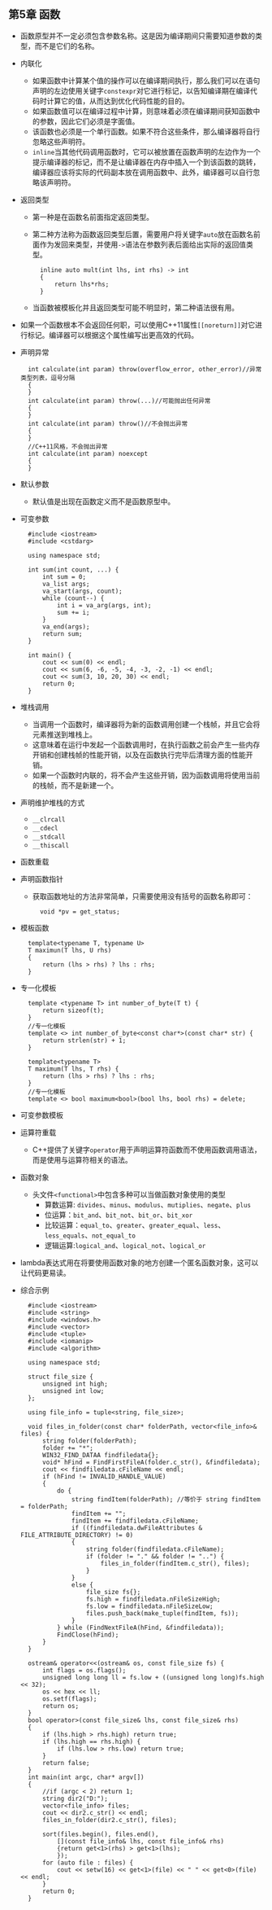 ## 第5章 函数
- 函数原型并不一定必须包含参数名称。这是因为编译期间只需要知道参数的类型，而不是它们的名称。
- 内联化
	- 如果函数中计算某个值的操作可以在编译期间执行，那么我们可以在语句声明的左边使用关键字`constexpr`对它进行标记，以告知编译期在编译代码时计算它的值，从而达到优化代码性能的目的。
	- 如果函数值可以在编译过程中计算，则意味着必须在编译期间获知函数中的参数，因此它们必须是字面值。
	- 该函数也必须是一个单行函数。如果不符合这些条件，那么编译器将自行忽略这些声明符。
	- `inline`当其他代码调用函数时，它可以被放置在函数声明的左边作为一个提示编译器的标记，而不是让编译器在内存中插入一个到该函数的跳转，编译器应该将实际的代码副本放在调用函数中、此外，编译器可以自行忽略该声明符。
- 返回类型
	- 第一种是在函数名前面指定返回类型。
	- 第二种方法称为函数返回类型后置，需要用户将关键字`auto`放在函数名前面作为发回来类型，并使用`->`语法在参数列表后面给出实际的返回值类型。

			inline auto mult(int lhs, int rhs) -> int
            {
            	return lhs*rhs;
            }
	- 当函数被模板化并且返回类型可能不明显时，第二种语法很有用。
- 如果一个函数根本不会返回任何职，可以使用C++11属性`[[noreturn]]`对它进行标记。编译器可以根据这个属性编写出更高效的代码。
- 声明异常

		int calculate(int param) throw(overflow_error, other_error)//异常类型列表，逗号分隔
        {
        }
        int calculate(int param) throw(...)//可能抛出任何异常
        {
        }
        int calculate(int param) throw()//不会抛出异常
        {
        }
        //C++11风格，不会抛出异常
        int calculate(int param) noexcept
        {
        }
- 默认参数
	- 默认值是出现在函数定义而不是函数原型中。
- 可变参数

		#include <iostream>
		#include <cstdarg>
		
		using namespace std;
		
		int sum(int count, ...) {
			int sum = 0;
			va_list args;
			va_start(args, count);
			while (count--) {
				int i = va_arg(args, int);
				sum += i;
			}
			va_end(args);
			return sum;
		}
		
		int main() {
			cout << sum(0) << endl;
			cout << sum(6, -6, -5, -4, -3, -2, -1) << endl;
			cout << sum(3, 10, 20, 30) << endl;
			return 0;
		}
- 堆栈调用
	- 当调用一个函数时，编译器将为新的函数调用创建一个栈帧，并且它会将元素推送到堆栈上。
	- 这意味着在运行中发起一个函数调用时，在执行函数之前会产生一些内存开销和创建栈帧的性能开销，以及在函数执行完毕后清理方面的性能开销。
	- 如果一个函数时内联的，将不会产生这些开销，因为函数调用将使用当前的栈帧，而不是新建一个。
- 声明维护堆栈的方式
	- `__clrcall`
	- `__cdecl`
	- `__stdcall`
	- `__thiscall`
- 函数重载
- 声明函数指针
	- 获取函数地址的方法非常简单，只需要使用没有括号的函数名称即可：

			void *pv = get_status;
- 模板函数

		template<typename T, typename U>
		T maximun(T lhs, U rhs)
		{
			return (lhs > rhs) ? lhs : rhs;
		}
- 专一化模板

		template <typename T> int number_of_byte(T t) {
			return sizeof(t);
		}
		//专一化模板
		template <> int number_of_byte<const char*>(const char* str) {
			return strlen(str) + 1;
		}
		
		template<typename T>
		T maximum(T lhs, T rhs) {
			return (lhs > rhs) ? lhs : rhs;
		}
		//专一化模板
		template <> bool maximum<bool>(bool lhs, bool rhs) = delete;
- 可变参数模板
- 运算符重载
	- C++提供了关键字`operator`用于声明运算符函数而不使用函数调用语法，而是使用与运算符相关的语法。
- 函数对象
	- 头文件`<functional>`中包含多种可以当做函数对象使用的类型
		- 算数运算: `divides`、`minus`、`modulus`、`mutiplies`、`negate`、`plus`
		- 位运算：`bit_and`、`bit_not`、`bit_or`、`bit_xor`
		- 比较运算：`equal_to`、`greater`、`greater_equal`、`less`、`less_equals`、`not_equal_to`
		- 逻辑运算:`logical_and`、`logical_not`、`logical_or`
- lambda表达式用在将要使用函数对象的地方创建一个匿名函数对象，这可以让代码更易读。
- 综合示例

		#include <iostream>
		#include <string>
		#include <windows.h>
		#include <vector>
		#include <tuple>
		#include <iomanip>
		#include <algorithm>
		
		using namespace std;
		
		struct file_size {
			unsigned int high;
			unsigned int low;
		};
		
		using file_info = tuple<string, file_size>;
		
		void files_in_folder(const char* folderPath, vector<file_info>& files) {
			string folder(folderPath);
			folder += "*";
			WIN32_FIND_DATAA findfiledata{};
			void* hFind = FindFirstFileA(folder.c_str(), &findfiledata);
			cout << findfiledata.cFileName << endl;
			if (hFind != INVALID_HANDLE_VALUE)
			{
				do {
					string findItem(folderPath); //等价于 string findItem = folderPath;
					findItem += "";
					findItem += findfiledata.cFileName;
					if ((findfiledata.dwFileAttributes & FILE_ATTRIBUTE_DIRECTORY) != 0)
					{
						string folder(findfiledata.cFileName);
						if (folder != "." && folder != "..") {
							files_in_folder(findItem.c_str(), files);
						}
					}
					else {
						file_size fs{};
						fs.high = findfiledata.nFileSizeHigh;
						fs.low = findfiledata.nFileSizeLow;
						files.push_back(make_tuple(findItem, fs));
					}
				} while (FindNextFileA(hFind, &findfiledata));
				FindClose(hFind);
			}
		}
		
		ostream& operator<<(ostream& os, const file_size fs) {
			int flags = os.flags();
			unsigned long long ll = fs.low + ((unsigned long long)fs.high << 32);
			os << hex << ll;
			os.setf(flags);
			return os;
		}
		bool operator>(const file_size& lhs, const file_size& rhs)
		{
			if (lhs.high > rhs.high) return true;
			if (lhs.high == rhs.high) {
				if (lhs.low > rhs.low) return true;
			}
			return false;
		}
		int main(int argc, char* argv[])
		{
			//if (argc < 2) return 1;
			string dir2("D:");
			vector<file_info> files;
			cout << dir2.c_str() << endl;
			files_in_folder(dir2.c_str(), files);
		
			sort(files.begin(), files.end(),
				[](const file_info& lhs, const file_info& rhs)
				{return get<1>(rhs) > get<1>(lhs);
				});
			for (auto file : files) {
				cout << setw(16) << get<1>(file) << " " << get<0>(file) << endl;
			}
			return 0;
		}